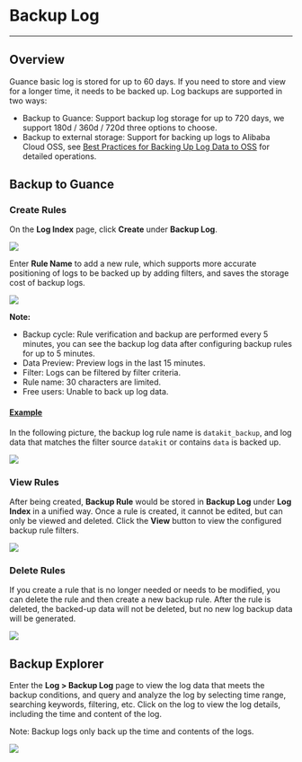 # Backup Log
---

## Overview

Guance basic log is stored for up to 60 days. If you need to store and view for a longer time, it needs to be backed up. Log backups are supported in two ways: 
 
- Backup to Guance: Support backup log storage for up to 720 days, we support 180d / 360d / 720d three options to choose.     
- Backup to external storage: Support for backing up logs to Alibaba Cloud OSS, see [Best Practices for Backing Up Log Data to OSS](../best-practices/partner/log-backup-to-oss-by-func.md) for detailed operations.   


## Backup to Guance

### Create Rules

On the **Log Index** page, click **Create** under **Backup Log**. 
 
![](img/backup-log-en-1.png) 
 
Enter **Rule Name** to add a new rule, which supports more accurate positioning of logs to be backed up by adding filters, and saves the storage cost of backup logs. 
 
![](img/backup-log-en-2.png) 


**Note:**

- Backup cycle: Rule verification and backup are performed every 5 minutes, you can see the backup log data after configuring backup rules for up to 5 minutes.    
- Data Preview: Preview logs in the last 15 minutes.
- Filter: Logs can be filtered by filter criteria.    
- Rule name: 30 characters are limited.    
- Free users: Unable to back up log data.    


#### <u>Example</u>
 
In the following picture, the backup log rule name is `datakit_backup`, and log data that matches the filter source  `datakit` or contains `data` is backed up. 

![](img/backup-log-en-3.png)

### View Rules
 
After being created, **Backup Rule** would be stored in **Backup Log** under **Log Index** in a unified way. Once a rule is created, it cannot be edited, but can only be viewed and deleted. Click the **View** button to view the configured backup rule filters. 

![](img/backup-log-en-4.png)

### Delete Rules

If you create a rule that is no longer needed or needs to be modified, you can delete the rule and then create a new backup rule. After the rule is deleted, the backed-up data will not be deleted, but no new log backup data will be generated.

![](img/backup-log-en-5.png)

## Backup Explorer

Enter the **Log > Backup Log** page to view the log data that meets the backup conditions, and query and analyze the log by selecting time range, searching keywords, filtering, etc. Click on the log to view the log details, including the time and content of the log.     
 
Note: Backup logs only back up the time and contents of the logs.     

![](img/backup-log-en-6.png)

